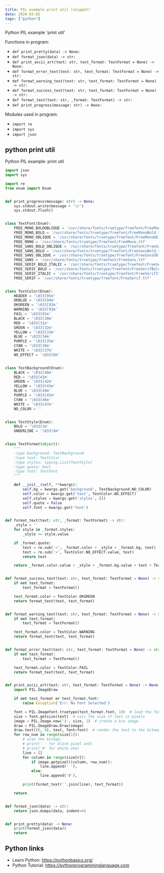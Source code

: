 ```yaml
---
title: PIL example print util (snippet)
date: 2020-03-02
tags: ["python"]
---
```

Python PIL example 'print util'

Functions in program: 
* `def print_pretty(data) -> None:`
* `def format_json(data) -> str:`
* `def print_ascii_art(text: str, text_format: TextFormat = None) -> None:`
* `def format_error_text(text: str, text_format: TextFormat = None) -> str:`
* `def format_warning_text(text: str, text_format: TextFormat = None) -> str:`
* `def format_success_text(text: str, text_format: TextFormat = None) -> str:`
* `def format_text(text: str, _format: TextFormat) -> str:`
* `def print_progress(message: str) -> None:`

Modules used in program: 
* `import re`
* `import sys`
* `import json`

## python print util

Python PIL example: print util

```python
import json
import sys

import re
from enum import Enum


def print_progress(message: str) -> None:
    sys.stdout.write(message + '\r')
    sys.stdout.flush()


class TextFont(Enum):
    FREE_MONO_BOLDOBLIQUE = '/usr/share/fonts/truetype/freefont/FreeMonoBoldOblique.ttf'
    FREE_MONO_BOLD = '/usr/share/fonts/truetype/freefont/FreeMonoBold.ttf'
    FREE_MONO_OBLIQUE = '/usr/share/fonts/truetype/freefont/FreeMonoOblique.ttf'
    FREE_MONO = '/usr/share/fonts/truetype/freefont/FreeMono.ttf'
    FREE_SANS_BOLD_OBLIQUE = '/usr/share/fonts/truetype/freefont/FreeSansBoldOblique.ttf'
    FREE_SANS_BOLD = '/usr/share/fonts/truetype/freefont/FreeSansBold.ttf'
    FREE_SANS_OBLIQUE = '/usr/share/fonts/truetype/freefont/FreeSansOblique.ttf'
    FREE_SANS = '/usr/share/fonts/truetype/freefont/FreeSans.ttf'
    FREE_SERIF_BOLD_ITALIC = '/usr/share/fonts/truetype/freefont/FreeSerifBoldItalic.ttf'
    FREE_SERIF_BOLD = '/usr/share/fonts/truetype/freefont/FreeSerifBold.ttf'
    FREE_SERIF_ITALIC = '/usr/share/fonts/truetype/freefont/FreeSerifItalic.ttf'
    FREE_SERIF = '/usr/share/fonts/truetype/freefont/FreeSerif.ttf'


class TextColor(Enum):
    HEADER = '\033[95m'
    OKBLUE = '\033[94m'
    OKGREEN = '\033[92m'
    WARNING = '\033[93m'
    FAIL = '\033[91m'
    BLACK = '\033[30m'
    RED = '\033[31m'
    GREEN = '\033[32m'
    YELLOW = '\033[33m'
    BLUE = '\033[34m'
    PURPLE = '\033[35m'
    CYAN = '\033[36m'
    WHITE = '\033[37m'
    NO_EFFECT = '\033[0m'


class TextBackground(Enum):
    BLACK = '\033[40m'
    RED = '\033[41m'
    GREEN = '\033[42m'
    YELLOW = '\033[43m'
    BLUE = '\033[44m'
    PURPLE = '\033[45m'
    CYAN = '\033[46m'
    WHITE = '\033[47m'
    NO_COLOR = ''


class TextStyle(Enum):
    BOLD = '\033[1m'
    UNDERLINE = '\033[4m'


class TextFormat(object):
    """
    :type background: TextBackground
    :type text: TextColor
    :type styles: typing.List[TextStyle]
    :type quote: bool
    :type font: TextFont
    """

    def __init__(self, **kwargs):
        self.bg = kwargs.get('background', TextBackground.NO_COLOR)
        self.color = kwargs.get('text', TextColor.NO_EFFECT)
        self.styles = kwargs.get('styles', [])
        self.quote = False
        self.font = kwargs.get('font')


def format_text(text: str, _format: TextFormat) -> str:
    _style = ''
    for style in _format.styles:
        _style += style.value

    if _format.quote:
        text = re.sub('<', _format.color + _style + _format.bg, text)
        text = re.sub('>', TextColor.NO_EFFECT.value, text)
        return text

    return _format.color.value + _style + _format.bg.value + text + TextColor.NO_EFFECT.value


def format_success_text(text: str, text_format: TextFormat = None) -> str:
    if not text_format:
        text_format = TextFormat()

    text_format.color = TextColor.OKGREEN
    return format_text(text, text_format)


def format_warning_text(text: str, text_format: TextFormat = None) -> str:
    if not text_format:
        text_format = TextFormat()

    text_format.color = TextColor.WARNING
    return format_text(text, text_format)


def format_error_text(text: str, text_format: TextFormat = None) -> str:
    if not text_format:
        text_format = TextFormat()

    text_format.color = TextColor.FAIL
    return format_text(text, text_format)


def print_ascii_art(text: str, text_format: TextFormat = None) -> None:
    import PIL.ImageDraw

    if not text_format or text_format.font:
        raise Exception('Err: No Font Selected')

    font = PIL.ImageFont.truetype(text_format.font, 10)  # load the font
    size = font.getsize(text)  # calc the size of text in pixels
    image = PIL.Image.new('1', size, 1)  # create a b/w image
    draw = PIL.ImageDraw.Draw(image)
    draw.text((0, 0), text, font=font)  # render the text to the bitmap
    for row_num in range(size[1]):
        # scan the bitmap:
        # print(' ' for black pixel and)
        # print('#' for white one)
        line = []
        for column in range(size[0]):
            if image.getpixel((column, row_num)):
                line.append(' '),
            else:
                line.append('0'),

        print(format_text(''.join(line), text_format))

    return


def format_json(data) -> str:
    return json.dumps(data, indent=4)


def print_pretty(data) -> None:
    print(format_json(data))
    return


```

## Python links

- Learn Python: https://pythonbasics.org/
- Python Tutorial: https://pythonprogramminglanguage.com
